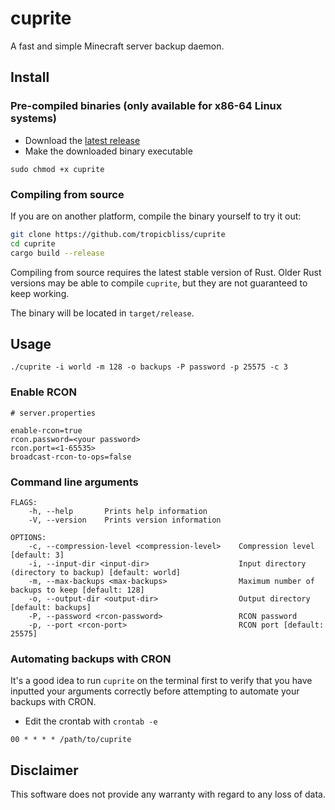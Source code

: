 # cuprite

A fast and simple Minecraft server backup daemon.

## Install

### Pre-compiled binaries (only available for x86-64 Linux systems)

- Download the [latest release](https://github.com/tropicbliss/cuprite/releases/latest)
- Make the downloaded binary executable

```shell
sudo chmod +x cuprite
```

### Compiling from source

If you are on another platform, compile the binary yourself to try it out:

```sh
git clone https://github.com/tropicbliss/cuprite
cd cuprite
cargo build --release
```

Compiling from source requires the latest stable version of Rust. Older Rust versions may be able to compile `cuprite`, but they are not guaranteed to keep working.

The binary will be located in `target/release`.

## Usage

```shell
./cuprite -i world -m 128 -o backups -P password -p 25575 -c 3
```

### Enable RCON

```
# server.properties

enable-rcon=true
rcon.password=<your password>
rcon.port=<1-65535>
broadcast-rcon-to-ops=false
```

### Command line arguments

```
FLAGS:
    -h, --help       Prints help information
    -V, --version    Prints version information

OPTIONS:
    -c, --compression-level <compression-level>    Compression level [default: 3]
    -i, --input-dir <input-dir>                    Input directory (directory to backup) [default: world]
    -m, --max-backups <max-backups>                Maximum number of backups to keep [default: 128]
    -o, --output-dir <output-dir>                  Output directory [default: backups]
    -P, --password <rcon-password>                 RCON password
    -p, --port <rcon-port>                         RCON port [default: 25575]
```

### Automating backups with CRON

It's a good idea to run `cuprite` on the terminal first to verify that you have inputted your arguments correctly before attempting to automate your backups with CRON.

- Edit the crontab with `crontab -e`

```
00 * * * * /path/to/cuprite
```

## Disclaimer

This software does not provide any warranty with regard to any loss of data.
